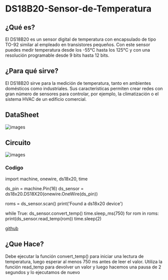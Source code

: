 # DS18B20-Sensor-de-Temperatura
## ¿Qué es?
El DS18B20 es un sensor digital de temperatura con encapsulado de tipo TO-92 similar al empleado en transistores pequeños.
Con este sensor puedes medir temperatura desde los -55°C hasta los 125°C y con una resolución programable desde 9 bits hasta 12 bits.

## ¿Para qué sirve?
El DS18B20 sirve para la medición de temperatura, tanto en ambientes domésticos como industriales. 
Sus características permiten crear redes con gran número de sensores para controlar, por ejemplo, 
la climatización o el sistema HVAC de un edificio comercial.

## DataSheet
![images](https://uelectronics.com/wp-content/uploads/2018/02/AR0333-Sensor-de-temperatura-Digital-DS18B20-V1.jpg)
## Circuito
![images](https://imgur.com/rHJZG0A.jpg)

### Codigo

import machine, onewire, ds18x20, time
 
ds_pin = machine.Pin(16)
ds_sensor = ds18x20.DS18X20(onewire.OneWire(ds_pin))
 
roms = ds_sensor.scan()
print('Found a ds18x20 device')
 
while True:
  ds_sensor.convert_temp()
  time.sleep_ms(750)
  for rom in roms:
    print(ds_sensor.read_temp(rom))
  time.sleep(2)

[github](https://wokwi.com/projects/359121756182239233)
## ¿Que Hace? 

Debe ejecutar la función convert_temp() para iniciar una lectura de temperatura, luego esperar al menos 750 ms antes de leer el valor.
Utiliza la función read_temp para devolver un valor y luego hacemos una pausa de 2 segundos y lo ejecutamos de nuevo

